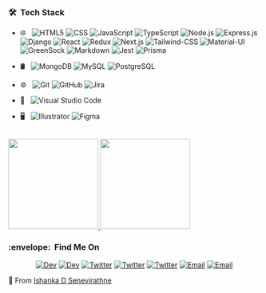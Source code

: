 <h3> 🛠 &nbsp;Tech Stack</h3>

- 🌐 &nbsp;
  ![HTML5](https://img.shields.io/badge/HTML-239120?style=for-the-badge&logo=html5&logoColor=white)
  ![CSS](https://img.shields.io/badge/CSS-239120?&style=for-the-badge&logo=css3&logoColor=white)
  ![JavaScript](https://img.shields.io/badge/JavaScript-F7DF1E?style=for-the-badge&logo=javascript&logoColor=black)
  ![TypeScript](https://img.shields.io/badge/TypeScript-007ACC?style=for-the-badge&logo=typescript&logoColor=white)
  ![Node.js](https://img.shields.io/badge/Node.js-43853D?style=for-the-badge&logo=node.js&logoColor=white)
  ![Express.js](https://img.shields.io/badge/Express.js-404D59?style=for-the-badge)
  ![Django](https://img.shields.io/badge/Django-092E20?style=for-the-badge&logo=django&logoColor=white)
  ![React](https://img.shields.io/badge/React-20232A?style=for-the-badge&logo=react&logoColor=61DAFB)
  ![Redux](https://img.shields.io/badge/Redux-593D88?style=for-the-badge&logo=redux&logoColor=white)
  ![Next.js](https://img.shields.io/badge/-Next.js-333333?style=for-the-badge&logo=Next.js)
  ![Tailwind-CSS](https://img.shields.io/badge/Tailwind_CSS-38B2AC?style=for-the-badge&logo=tailwind-css&logoColor=white)
  ![Material-UI](https://img.shields.io/badge/-Material--UI-333333?style=for-the-badge&logo=Material-UI&logoColor=0081CB)
  ![GreenSock](https://img.shields.io/badge/-GreenSock-333333?style=for-the-badge&logo=GreenSock&logoColor=88CE02)
  ![Markdown](https://img.shields.io/badge/Markdown-000000?style=for-the-badge&logo=markdown&logoColor=white)
  ![Jest](https://img.shields.io/badge/Jest-323330?style=for-the-badge&logo=Jest&logoColor=white)
  ![Prisma](https://img.shields.io/badge/Prisma-3982CE?style=for-the-badge&logo=Prisma&logoColor=white)
  
- 🛢 &nbsp;
  ![MongoDB](https://img.shields.io/badge/MongoDB-4EA94B?style=for-the-badge&logo=mongodb&logoColor=white)
  ![MySQL](https://img.shields.io/badge/MySQL-005C84?style=for-the-badge&logo=mysql&logoColor=white)
  ![PostgreSQL](https://img.shields.io/badge/PostgreSQL-316192?style=for-the-badge&logo=postgresql&logoColor=white)
  
- ⚙️ &nbsp;
  ![Git](https://img.shields.io/badge/GIT-E44C30?style=for-the-badge&logo=git&logoColor=white)
  ![GitHub](https://img.shields.io/badge/-GitHub-333333?style=flat&logo=github)
  ![Jira](https://img.shields.io/badge/Jira-0052CC?style=for-the-badge&logo=Jira&logoColor=white)
  
  
- 🔧 &nbsp;
  ![Visual Studio Code](https://img.shields.io/badge/-Visual%20Studio%20Code-333333?style=flat&logo=visual-studio-code&logoColor=007ACC)
  
- 🖥 &nbsp;
  ![Illustrator](https://img.shields.io/badge/-Illustrator-333333?style=flat&logo=adobe-illustrator)
  ![Figma](https://img.shields.io/badge/-Figma-333333?style=flat&logo=figma)

<br/>

<a href="https://github.com/IshankaDSenevirathne">
  <img height="180em" src="https://github-readme-stats.vercel.app/api?username=IshankaDSenevirathne&theme=react&show_icons=true" />
  <img height="180em" src="https://github-readme-stats.vercel.app/api/top-langs/?username=IshankaDSenevirathne&theme=react&layout=compact" />
</a>

<h3> :envelope: &nbsp;Find Me On </h3>

<p align="center">
<a href="https://www.dev.to/ishankadsenevirathne/"><img alt="Dev" src="https://img.shields.io/badge/dev.to-0A0A0A?style=for-the-badge&logo=devdotto&logoColor=white"></a>
<a href="https://open.spotify.com/user/iz06xk6zyrvcrw6ty57awi6ml?si=59d0319de70d46d4"><img alt="Dev" src="https://img.shields.io/badge/Spotify-1ED760?&style=for-the-badge&logo=spotify&logoColor=white"></a>
<a href="https://www.twitter.com/EshankaDileep/"><img alt="Twitter" src="https://img.shields.io/badge/Twitter-1DA1F2?style=for-the-badge&logo=twitter&logoColor=white"></a>
<a href="https://www.fiverr.com/users/ishankads"><img alt="Twitter" src="https://img.shields.io/badge/fiverr-1DBF73?style=for-the-badge&logo=fiverr&logoColor=white"></a>
<a href="https://www.upwork.com/freelancers/~011c8fc433d2866a35"><img alt="Twitter" src="https://img.shields.io/badge/UpWork-6FDA44?style=for-the-badge&logo=Upwork&logoColor=white"></a>
<a href="mailto:ishankadsenevirathne@gmail.com"><img alt="Email" src="https://img.shields.io/badge/Gmail-D14836?style=for-the-badge&logo=gmail&logoColor=white"></a>
<a href="https://www.linkedin.com/in/ishanka-senevirathne-150700171/"><img alt="Email" src="https://img.shields.io/badge/LinkedIn-0077B5?style=for-the-badge&logo=linkedin&logoColor=white"></a>
</p>


:boy: From [Ishanka D Senevirathne](https://ishankadsenevirathne.vercel.app/)


